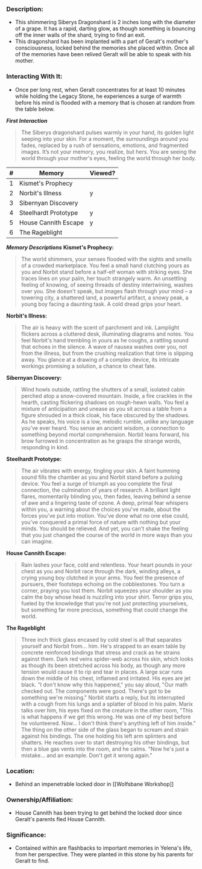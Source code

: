 ### Description:

- This shimmering Siberys Dragonshard is 2 inches long with the diameter of a grape. It has a rapid, darting glow, as though something is bouncing off the inner walls of the shard, trying to find an exit.
- This dragonshard has been implanted with a part of Geralt's mother's consciousness, locked behind the memories she placed within. Once all of the memories have been relived Geralt will be able to speak with his mother.
### Interacting With It:

- Once per long rest, when Geralt concentrates for at least 10 minutes while holding the Legacy Stone, he experiences a surge of warmth before his mind is flooded with a memory that is chosen at random from the table below.

***First Interaction***
>The Siberys dragonshard pulses warmly in your hand, its golden light seeping into your skin. For a moment, the *surroundings* around you fades, replaced by a rush of sensations, emotions, and fragmented images. It’s not your memory, you realize, but hers. You are seeing the world through your mother's eyes, feeling the world through her body.

| #   | Memory               | Viewed? |
| --- | -------------------- | ------- |
| 1   | Kismet's Prophecy    |         |
| 2   | Norbit's Illness     | y       |
| 3   | Sibernyan Discovery  |         |
| 4   | Steelhardt Prototype | y       |
| 5   | House Cannith Escape | y       |
| 6   | The Rageblight       |         |

***Memory Descriptions***
**Kismet's Prophecy:** 
> The world shimmers, your senses flooded with the sights and smells of a crowded marketplace. You feel a small hand clutching yours as you and Norbit stand before a half-elf woman with striking eyes. She traces lines on your palm, her touch strangely warm. An unsettling feeling of knowing, of seeing threads of destiny intertwining, washes over you. She doesn't speak, but images flash through your mind – a towering city, a shattered land, a powerful artifact, a snowy peak, a young boy facing a daunting task. A cold dread grips your heart.

**Norbit's Illness:**
> The air is heavy with the scent of parchment and ink. Lamplight flickers across a cluttered desk, illuminating diagrams and notes. You feel Norbit's hand trembling in yours as he coughs, a rattling sound that echoes in the silence. A wave of nausea washes over you, not from the illness, but from the crushing realization that time is slipping away. You glance at a drawing of a complex device, its intricate workings promising a solution, a chance to cheat fate.

**Sibernyan Discovery:**
>Wind howls outside, rattling the shutters of a small, isolated cabin perched atop a snow-covered mountain. Inside, a fire crackles in the hearth, casting flickering shadows on rough-hewn walls. You feel a mixture of anticipation and unease as you sit across a table from a figure shrouded in a thick cloak, his face obscured by the shadows. As he speaks, his voice is a low, melodic rumble, unlike any language you've ever heard. You sense an ancient wisdom, a connection to something beyond mortal comprehension. Norbit leans forward, his brow furrowed in concentration as he grasps the strange words, responding in kind.

**Steelhardt Prototype:** 
>The air vibrates with energy, tingling your skin. A faint humming sound fills the chamber as you and Norbit stand before a pulsing device. You feel a surge of triumph as you complete the final connection, the culmination of years of research. A brilliant light flares, momentarily blinding you, then fades, leaving behind a sense of awe and a lingering taste of ozone. A deep, primal fear whispers within you, a warning about the choices you've made, about the forces you've put into motion. You've done what no one else could, you've conquered a primal force of nature with nothing but your minds. You should be relieved. And yet, you can't shake the feeling that you just changed the course of the world in more ways than you can imagine. 

**House Cannith Escape:**
>Rain lashes your face, cold and relentless. Your heart pounds in your chest as you and Norbit race through the dark, winding alleys, a crying young boy clutched in your arms. You feel the presence of pursuers, their footsteps echoing on the cobblestones. You turn a corner, praying you lost them. Norbit squeezes your shoulder as you calm the boy whose head is nuzzling into your shirt. Terror grips you, fueled by the knowledge that you're not just protecting yourselves, but something far more precious, something that could change the world.

**The Rageblight**
> Three inch thick glass encased by cold steel is all that separates yourself and Norbit from... him. He's strapped to an exam table by concrete reinforced bindings that stress and crack as he strains against them. Dark red veins spider-web across his skin, which looks as though its been stretched across his body, as though any more tension would cause it to rip and tear in places. A large scar runs down the middle of his chest, inflamed and irritated. His eyes are jet black. "I don't know why this happened," you say aloud, "Our math checked out. The components were good. There's got to be something we're missing." Norbit starts a reply, but its interrupted with a cough from his lungs and a splatter of blood in his palm. Marix talks over him, his eyes fixed on the creature in the other room, "This is what happens if we get this wrong. He was one of my best before he volunteered. Now... I don't think there's anything left of him inside." The thing on the other side of the glass began to scream and strain against his bindings. The one holding his left arm splinters and shatters. He reaches over to start destroying his other bindings, but then a blue gas vents into the room, and he calms. "Now he's just a mistake... and an example. Don't get it wrong again."
### Location:

- Behind an impenetrable locked door in [[Wolfsbane Workshop]]

### Ownership/Affiliation: 

- House Cannith has been trying to get behind the locked door since Geralt's parents fled House Cannith.

### Significance: 

- Contained within are flashbacks to important memories in Yelena's life, from her perspective. They were planted in this stone by his parents for Geralt to find.



